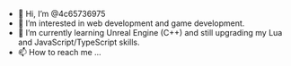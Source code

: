 - 👋 Hi, I’m @4c65736975
- 👀 I’m interested in web development and game development.
- 🌱 I’m currently learning Unreal Engine (C++) and still upgrading my Lua and JavaScript/TypeScript skills.
- 📫 How to reach me ...

<!---
4c65736975/4c65736975 is a ✨ special ✨ repository because its `README.md` (this file) appears on your GitHub profile.
You can click the Preview link to take a look at your changes.
--->
